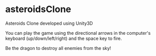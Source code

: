 # asteroidsClone
Asteroids Clone developed using Unity3D

You can play the game using the directional arrows in the computer's keyboard (up/down/left/right) and the space key to fire.

Be the dragon to destroy all enemies from the sky!
